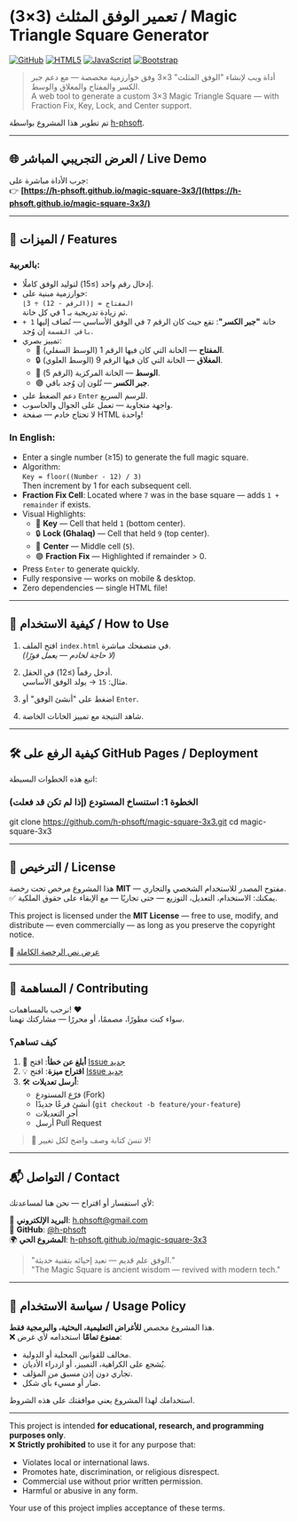 # تعمير الوفق المثلث (3×3) / Magic Triangle Square Generator

[![GitHub](https://img.shields.io/badge/license-MIT-blue.svg)](LICENSE)
[![HTML5](https://img.shields.io/badge/HTML5-E34F26?style=flat&logo=html5&logoColor=white)](https://html.spec.whatwg.org/)
[![JavaScript](https://img.shields.io/badge/JavaScript-F7DF1E?style=flat&logo=javascript&logoColor=black)](https://developer.mozilla.org/en-US/docs/Web/JavaScript)
[![Bootstrap](https://img.shields.io/badge/Bootstrap-7952B3?style=flat&logo=bootstrap&logoColor=white)](https://getbootstrap.com/)

> أداة ويب لإنشاء "الوفق المثلث" 3×3 وفق خوارزمية مخصصة — مع دعم جبر الكسر والمفتاح والمغلاق والوسط.  
> A web tool to generate a custom 3×3 Magic Triangle Square — with Fraction Fix, Key, Lock, and Center support.

تم تطوير هذا المشروع بواسطة [h-phsoft](https://github.com/h-phsoft).

---

## 🌐 العرض التجريبي المباشر / Live Demo

جرب الأداة مباشرة على:  
👉 **[https://h-phsoft.github.io/magic-square-3x3/](https://h-phsoft.github.io/magic-square-3x3/)**


---

## 🧩 الميزات / Features

### بالعربية:
- إدخال رقم واحد (≥15) لتوليد الوفق كاملًا.
- خوارزمية مبنية على:  
  `المفتاح = ⌊(الرقم - 12) ÷ 3⌋`  
  ثم زيادة تدريجية بـ 1 في كل خانة.
- خانة **"جبر الكسر"**: تقع حيث كان الرقم `7` في الوفق الأساسي — تُضاف إليها `1 + باقي القسمة` إن وُجد.
- تمييز بصري:  
  - 🔑 **المفتاح** — الخانة التي كان فيها الرقم 1 (الوسط السفلي).  
  - 🔒 **المغلاق** — الخانة التي كان فيها الرقم 9 (الوسط العلوي).  
  - 🎯 **الوسط** — الخانة المركزية (الرقم 5).  
  - 🟣 **جبر الكسر** — تُلون إن وُجد باقي.
- دعم الضغط على `Enter` للرسم السريع.
- واجهة متجاوبة — تعمل على الجوال والحاسوب.
- لا تحتاج خادم — صفحة HTML واحدة!

### In English:
- Enter a single number (≥15) to generate the full magic square.
- Algorithm:  
  `Key = floor((Number - 12) / 3)`  
  Then increment by 1 for each subsequent cell.
- **Fraction Fix Cell**: Located where `7` was in the base square — adds `1 + remainder` if exists.
- Visual Highlights:  
  - 🔑 **Key** — Cell that held `1` (bottom center).  
  - 🔒 **Lock (Ghalaq)** — Cell that held `9` (top center).  
  - 🎯 **Center** — Middle cell (`5`).  
  - 🟣 **Fraction Fix** — Highlighted if remainder > 0.
- Press `Enter` to generate quickly.
- Fully responsive — works on mobile & desktop.
- Zero dependencies — single HTML file!

---

## 🚀 كيفية الاستخدام / How to Use

1. افتح الملف `index.html` في متصفحك مباشرة.  
   *(لا حاجة لخادم — يعمل فورًا)*

2. أدخل رقماً (≥12) في الحقل.  
   مثال: `15` → يولد الوفق الأساسي.

3. اضغط على "أنشئ الوفق" أو `Enter`.

4. شاهد النتيجة مع تمييز الخانات الخاصة.

---

## 🛠️ كيفية الرفع على GitHub Pages / Deployment

اتبع هذه الخطوات البسيطة:

### الخطوة 1: استنساخ المستودع (إذا لم تكن قد فعلت)

git clone https://github.com/h-phsoft/magic-square-3x3.git
cd magic-square-3x3

---

## 📜 الترخيص / License

هذا المشروع مرخص تحت رخصة **MIT** — مفتوح المصدر للاستخدام الشخصي والتجاري.  
✅ يمكنك: الاستخدام، التعديل، التوزيع — حتى تجاريًا — مع الإبقاء على حقوق الملكية.

This project is licensed under the **MIT License** — free to use, modify, and distribute — even commercially — as long as you preserve the copyright notice.

📄 [عرض نص الرخصة الكاملة](LICENSE)

---

## 🤝 المساهمة / Contributing

نرحب بالمساهمات! ❤️  
سواء كنت مطورًا، مصممًا، أو محررًا — مشاركتك تهمنا.

### كيف تساهم؟

1. 🐛 **أبلغ عن خطأ**: افتح [Issue جديد](https://github.com/h-phsoft/magic-square-3x3/issues/new?template=bug_report.md)  
2. 💡 **اقتراح ميزة**: افتح [Issue جديد](https://github.com/h-phsoft/magic-square-3x3/issues/new?template=feature_request.md)  
3. 🛠️ **أرسل تعديلات**:  
   - فرّع المستودع (Fork)  
   - أنشئ فرعًا جديدًا (`git checkout -b feature/your-feature`)  
   - أجرِ التعديلات  
   - أرسل Pull Request

> 📌 لا تنسَ كتابة وصف واضح لكل تغيير!

---

## 📬 التواصل / Contact

لأي استفسار أو اقتراح — نحن هنا لمساعدتك:

📧 **البريد الإلكتروني**: [h.phsoft@gmail.com](mailto:h.phsoft@gmail.com)  
🐙 **GitHub**: [@h-phsoft](https://github.com/h-phsoft)  
🌍 **المشروع الحي**: [h-phsoft.github.io/magic-square-3x3](https://h-phsoft.github.io/magic-square-3x3/)

> "الوفق علم قديم — نعيد إحيائه بتقنية حديثة."  
> "The Magic Square is ancient wisdom — revived with modern tech."

---

## 📜 سياسة الاستخدام / Usage Policy

هذا المشروع مخصص **للأغراض التعليمية، البحثية، والبرمجية فقط**.  
❌ **ممنوع تمامًا** استخدامه لأي غرض:

- مخالف للقوانين المحلية أو الدولية.
- يُشجع على الكراهية، التمييز، أو ازدراء الأديان.
- تجاري دون إذن مسبق من المؤلف.
- ضار أو مسيء بأي شكل.

استخدامك لهذا المشروع يعني موافقتك على هذه الشروط.

---

This project is intended **for educational, research, and programming purposes only**.  
❌ **Strictly prohibited** to use it for any purpose that:

- Violates local or international laws.
- Promotes hate, discrimination, or religious disrespect.
- Commercial use without prior written permission.
- Harmful or abusive in any form.

Your use of this project implies acceptance of these terms.
